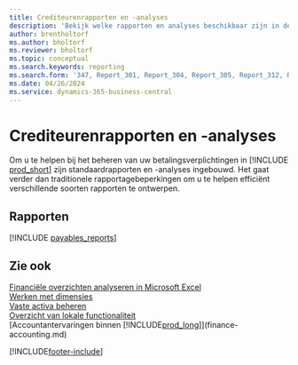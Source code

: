 ```yaml
---
title: Crediteurenrapporten en -analyses
description: 'Bekijk welke rapporten en analyses beschikbaar zijn in de standaardversie van Business Central, zodat u uw betalingsverplichtingen kunt volgen.'
author: brentholtorf
ms.author: bholtorf
ms.reviewer: bholtorf
ms.topic: conceptual
ms.search.keywords: reporting
ms.search.form: '347, Report_301, Report_304, Report_305, Report_312, Report_317, Report_319, Report_321, Report_322, Report_329'
ms.date: 04/26/2024
ms.service: dynamics-365-business-central
---
```

# Crediteurenrapporten en -analyses

Om u te helpen bij het beheren van uw betalingsverplichtingen in [!INCLUDE [prod_short](includes/prod_short.md)] zijn standaardrapporten en -analyses ingebouwd. Het gaat verder dan traditionele rapportagebeperkingen om u te helpen efficiënt verschillende soorten rapporten te ontwerpen.  

## Rapporten
[!INCLUDE [payables_reports](includes/payables-reports-include.md)]

## Zie ook

[Financiële overzichten analyseren in Microsoft Excel](finance-analyze-excel.md)  
[Werken met dimensies](finance-dimensions.md)  
[Vaste activa beheren](fa-manage.md)  
[Overzicht van lokale functionaliteit](about-localization.md)  
[Accountantervaringen binnen [!INCLUDE[prod_long](includes/prod_long.md)]](finance-accounting.md)  


[!INCLUDE[footer-include](includes/footer-banner.md)]
